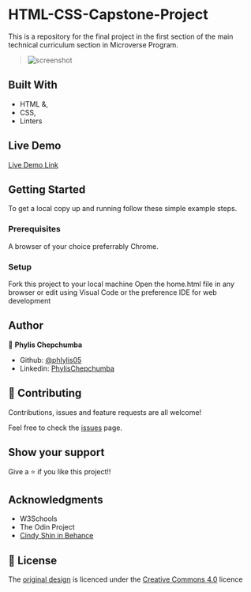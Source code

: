 # HTML-CSS-Capstone-Project

This is a repository for the final project in the first section of the main technical curriculum section in Microverse Program.

> ![screenshot]()

## Built With

- HTML &,
- CSS,
- Linters

## Live Demo

[Live Demo Link]()

## Getting Started

To get a local copy up and running follow these simple example steps.

### Prerequisites

A browser of your choice preferrably Chrome.

### Setup

Fork this project to your local machine
Open the home.html file in any browser or edit using Visual Code or the preference IDE for web development


## Author

👤 **Phylis Chepchumba**

- Github: [@phlylis05](https://github.com/phlylis05)
- Linkedin: [PhylisChepchumba](https://linkedin.com/PhylisChepchumba)

## 🤝 Contributing

Contributions, issues and feature requests are all welcome!

Feel free to check the [issues](https://github.com/Phylis05/HTML-CSS-Capstone-Project/issues) page.

## Show your support

Give a ⭐️ if you like this project!!

## Acknowledgments

- W3Schools
- The Odin Project
- [Cindy Shin in Behance](https://www.behance.net/adagio07)

## 📝 License
The [original design](https://www.behance.net/gallery/29845175/CC-Global-Summit-2015) is licenced under the [Creative Commons 4.0](https://creativecommons.org/licenses/by-nc/4.0/) licence
